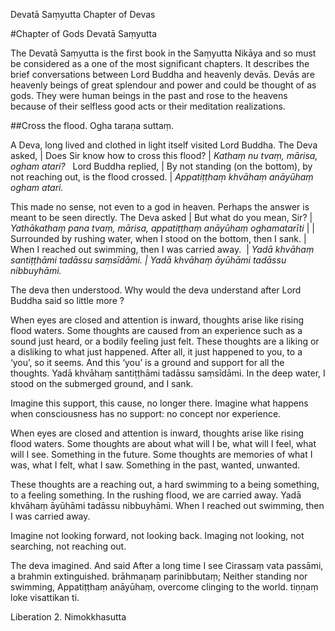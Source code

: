 Devatā Saṃyutta
Chapter of Devas

#Chapter of Gods Devatā Saṃyutta

The Devatā Saṃyutta is the first book in the Saṃyutta Nikāya and so must be considered as a one of the most significant chapters. It describes the brief conversations between Lord Buddha and heavenly devās. Devās are heavenly beings of great splendour and power and could be thought of as gods. They were human beings in the past and rose to the heavens because of their selfless good acts or their meditation realizations.

##Cross the flood. Ogha taraṇa suttaṃ.

A Deva, long lived and clothed in light itself visited Lord Buddha. The Deva asked, 
| Does Sir know how to cross this flood? 
| *Kathaṃ nu tvaṃ, mārisa, ogham atari?*
  
Lord Buddha replied,
| By not standing (on the bottom),  by not reaching out, is the flood crossed.
| *Appatiṭṭhaṃ khvāhaṃ anāyūhaṃ ogham atari.*


This made no sense, not even to a god in heaven. Perhaps the answer is meant to be seen directly. The Deva asked
| But what do you mean, Sir?
| *Yathākathaṃ pana tvaṃ, mārisa, appatiṭṭhaṃ anāyūhaṃ oghamatarīti*
|
| Surrounded by rushing water, when I stood on the bottom, then I sank.
| When I reached out swimming, then I was carried away. 
| *Yadā khvāhaṃ santiṭṭhāmi tadāssu saṃsīdāmi.
| Yadā khvāhaṃ āyūhāmi tadāssu nibbuyhāmi.*

The deva then understood. Why would the deva understand after Lord Buddha said so little more
?

When eyes are closed and attention is inward, thoughts arise like rising flood waters. Some thoughts are caused from an experience such as a sound just heard, or a bodily feeling just felt.  These thoughts are a liking or a disliking to what just happened. After all, it just happened to you, to a ‘you’, so it seems. And this ‘you’ is a ground and support for all the thoughts. Yadā khvāhaṃ santiṭṭhāmi tadāssu saṃsīdāmi. In the deep water, I stood on the submerged ground, and I sank. 

Imagine this support, this cause, no longer there. Imagine what happens when consciousness has no support: no concept nor experience.

When eyes are closed and attention is inward, thoughts arise like rising flood waters. Some thoughts are about what will I be, what will I feel, what will I see. Something in the future. Some thoughts are memories of what I was, what I felt, what I saw. Something in the past, wanted, unwanted.

These thoughts are a reaching out, a hard swimming to a being something, to a feeling something. In the rushing flood, we are carried away. Yadā khvāhaṃ āyūhāmi tadāssu nibbuyhāmi. When I reached out swimming, then I was carried away.

Imagine not looking forward, not looking back. Imaging not looking, not searching, not reaching out.

The deva imagined. And said
After a long time I see Cirassaṃ vata passāmi, 
a brahmin extinguished. brāhmaṇaṃ parinibbutaṃ; 
Neither standing nor swimming, Appatiṭṭhaṃ anāyūhaṃ, 
overcome clinging to the world. tiṇṇaṃ loke visattikan ti. 


Liberation 2. Nimokkhasutta 

 